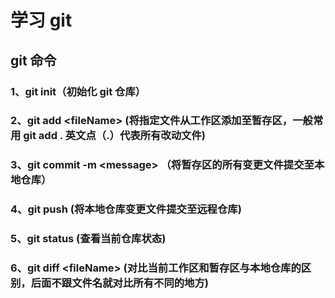 # 学习 git

## git 命令

### 1、git init（初始化 git 仓库）

### 2、git add \<fileName> (将指定文件从工作区添加至暂存区，一般常用 git add . 英文点（.）代表所有改动文件)

### 3、git commit -m \<message> （将暂存区的所有变更文件提交至本地仓库）

### 4、git push (将本地仓库变更文件提交至远程仓库)

### 5、git status (查看当前仓库状态)

### 6、git diff \<fileName> (对比当前工作区和暂存区与本地仓库的区别，后面不跟文件名就对比所有不同的地方)
